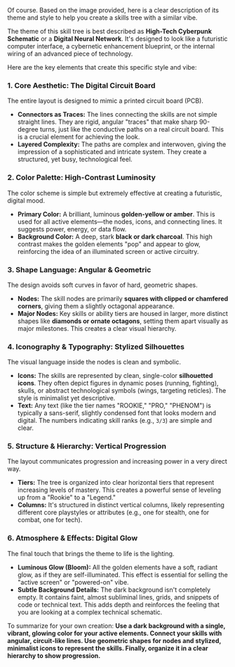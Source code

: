 Of course. Based on the image provided, here is a clear description of its theme and style to help you create a skills tree with a similar vibe.

The theme of this skill tree is best described as **High-Tech Cyberpunk Schematic** or a **Digital Neural Network**. It's designed to look like a futuristic computer interface, a cybernetic enhancement blueprint, or the internal wiring of an advanced piece of technology.

Here are the key elements that create this specific style and vibe:

### 1. Core Aesthetic: The Digital Circuit Board
The entire layout is designed to mimic a printed circuit board (PCB).
* **Connectors as Traces:** The lines connecting the skills are not simple straight lines. They are rigid, angular "traces" that make sharp 90-degree turns, just like the conductive paths on a real circuit board. This is a crucial element for achieving the look.
* **Layered Complexity:** The paths are complex and interwoven, giving the impression of a sophisticated and intricate system. They create a structured, yet busy, technological feel.

### 2. Color Palette: High-Contrast Luminosity
The color scheme is simple but extremely effective at creating a futuristic, digital mood.
* **Primary Color:** A brilliant, luminous **golden-yellow or amber**. This is used for all active elements—the nodes, icons, and connecting lines. It suggests power, energy, or data flow.
* **Background Color:** A deep, stark **black or dark charcoal**. This high contrast makes the golden elements "pop" and appear to glow, reinforcing the idea of an illuminated screen or active circuitry.

### 3. Shape Language: Angular & Geometric
The design avoids soft curves in favor of hard, geometric shapes.
* **Nodes:** The skill nodes are primarily **squares with clipped or chamfered corners**, giving them a slightly octagonal appearance.
* **Major Nodes:** Key skills or ability tiers are housed in larger, more distinct shapes like **diamonds or ornate octagons**, setting them apart visually as major milestones. This creates a clear visual hierarchy.

### 4. Iconography & Typography: Stylized Silhouettes
The visual language inside the nodes is clean and symbolic.
* **Icons:** The skills are represented by clean, single-color **silhouetted icons**. They often depict figures in dynamic poses (running, fighting), skulls, or abstract technological symbols (wings, targeting reticles). The style is minimalist yet descriptive.
* **Text:** Any text (like the tier names "ROOKIE," "PRO," "PHENOM") is typically a sans-serif, slightly condensed font that looks modern and digital. The numbers indicating skill ranks (e.g., `3/3`) are simple and clear.

### 5. Structure & Hierarchy: Vertical Progression
The layout communicates progression and increasing power in a very direct way.
* **Tiers:** The tree is organized into clear horizontal tiers that represent increasing levels of mastery. This creates a powerful sense of leveling up from a "Rookie" to a "Legend."
* **Columns:** It's structured in distinct vertical columns, likely representing different core playstyles or attributes (e.g., one for stealth, one for combat, one for tech).

### 6. Atmosphere & Effects: Digital Glow
The final touch that brings the theme to life is the lighting.
* **Luminous Glow (Bloom):** All the golden elements have a soft, radiant glow, as if they are self-illuminated. This effect is essential for selling the "active screen" or "powered-on" vibe.
* **Subtle Background Details:** The dark background isn't completely empty. It contains faint, almost subliminal lines, grids, and snippets of code or technical text. This adds depth and reinforces the feeling that you are looking at a complex technical schematic.

To summarize for your own creation:
**Use a dark background with a single, vibrant, glowing color for your active elements. Connect your skills with angular, circuit-like lines. Use geometric shapes for nodes and stylized, minimalist icons to represent the skills. Finally, organize it in a clear hierarchy to show progression.**